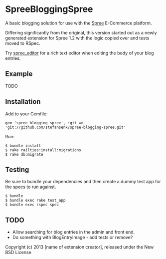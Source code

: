 SpreeBloggingSpree
==================

A basic blogging solution for use with the [Spree](http://github.com/spree/spree) E-Commerce platform.

Differing significantly from the original, this version started out as a newly generated extension for Spree 1.2 with the logic copied over and tests moved to RSpec.

Try [spree_editor](http://github.com/spree/spree_editor/) for a rich text editor when editing the body of your blog entries.


Example
-------

TODO


Installation
------------

Add to your Gemfile:

    gem 'spree_blogging_spree', :git => 'git://github.com/stefansenk/spree-blogging-spree.git'

Run:

    $ bundle install
    $ rake railties:install:migrations
    $ rake db:migrate


Testing
-------

Be sure to bundle your dependencies and then create a dummy test app for the specs to run against.

    $ bundle
    $ bundle exec rake test_app
    $ bundle exec rspec spec


TODO
----

- Allow searching for blog entries in the admin and front end.
- Do something with BlogEntryImage - add tests or remove?


Copyright (c) 2013 [name of extension creator], released under the New BSD License
